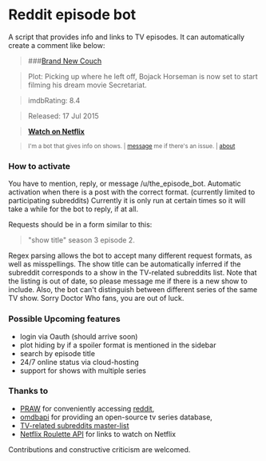 # Reddit episode bot

A script that provides info and links to TV episodes.  It can automatically create a comment like below:

> ###[Brand New Couch](http://www.imdb.com/title/tt4311472)

> Plot: Picking up where he left off, Bojack Horseman is now set to start filming his dream movie Secretariat.

> imdbRating: 8.4

> Released: 17 Jul 2015

> [**Watch on Netflix**](http://www.netflix.com/title/70300800)

> <sup>I'm a bot that gives info on shows. | [message](http://www.reddit.com/message/compose?to=the_episode_bot) me 
if there's an issue. | [about](https://github.com/Almenon/reddit_episode_bot)


### How to activate

You have to mention, reply, or message /u/the_episode_bot.
Automatic activation when there is a post with the correct format. (currently limited to participating subreddits)
Currently it is only run at certain times so it will take a while for the bot to reply, if at all.

Requests should be in a form similar to this:

> "show title" season 3 episode 2. 

Regex parsing allows the bot to accept many different request formats, as well as misspellings. The show title 
can be automatically inferred if the subreddit corresponds to a show in the TV-related subreddits list. 
Note that the listing is out of date, so please message me if there is a new show to include.  Also, the bot
can't distinguish between different series of the same TV show.  Sorry Doctor Who fans, you are out of luck.

### Possible Upcoming features

* login via Oauth (should arrive soon)
* plot hiding by if a spoiler format is mentioned in the sidebar
* search by episode title 
* 24/7 online status via cloud-hosting 
* support for shows with multiple series 

### Thanks to

* [PRAW](https://praw.readthedocs.org/en/v3.1.0/) for conveniently accessing [reddit](https://www.reddit.com/), 
* [omdbapi](https://www.omdbapi.com) for providing an open-source tv series database, 
* [TV-related subreddits master-list](http://tv-subreddits.wikidot.com/)
* [Netflix Roulette API](http://netflixroulette.net/api/) for links to watch on Netflix

Contributions and constructive criticism are welcomed.